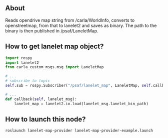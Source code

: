 ## About

Reads opendrive map string from /carla/WorldInfo, converts to openstreetmap, from that to lanelet2 and saves as binary.
The path to the binary is then published in /psaf/LaneletMap.

## How to get lanelet map object?
```python
import rospy
import lanelet2
from carla_custom_msgs.msg import LaneletMap

# ...
# subscribe to topic
self.sub = rospy.Subscriber("/psaf/lanelet_map", LaneletMap, self.callback)

# ...
def callback(self, lanelet_msg):
    lanelet_map = lanelet2.io.load(lanelet_msg.lanelet_bin_path)

```

## How to launch this node?
```shell
roslaunch lanelet-map-provider lanelet-map-provider-example.launch
```

